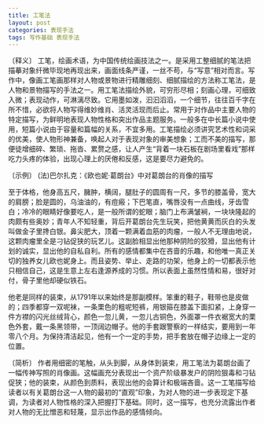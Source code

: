 ```yaml
---
title: 工笔法
layout: post
categories: 表现手法
tags: 写作基础 表现手法
---
```


〔释义〕 工笔，绘画术语，为中国传统绘画技法之一。是采用工整细腻的笔法把描摹对象纤微毕现地再现出来，画面线条严谨，一丝不苟，与“写意”相对而言。写作中，像画工笔画那样对人物或景物进行精雕细刻、细腻描绘的方法称工笔法，是人物和景物描写的手法之一。用工笔法描绘外貌，可穷形尽相；刻画心理，可细致入微；表现动作，可淋漓尽致。它用墨如泼，汩汩滔滔，一个细节，往往百千字在所不惜，必欲将人物写得维妙维肖、活灵活现而后止。常用于对作品中主要人物的特定描写，为鲜明地表现人物性格和突出作品主题服务。一般多在中长篇小说中使用，短篇小说由于容量和篇幅的关系，不宜多用。工笔描绘必须讲究艺术性和词采的优美，使人物形神兼备，唤起人对于表现对象的审美想象；工而不美的描写，那便徒增细碎、繁琐、拖沓、累赘之感，让人产生“背着一块石板在剧场里看戏”那样吃力头疼的体验，出现心理上的厌倦和反感，这是要尽力避免的。

〔示例〕 (法)巴尔扎克：《欧也妮·葛朗台》中对葛朗台的肖像的描写

至于体格，他身高五尺，臃肿，横阔，腿肚子的圆周有一尺，多节的膝盖骨，宽大的肩膀；脸是圆的，乌油油的，有痘瘢；下巴笔直，嘴唇没有一点曲线，牙齿雪白；冷冷的眼睛好像要吃人，是一般所谓的蛇眼；脑门上布满皱裥，一块块隆起的肉颇有些奥妙；青年人不知轻重，背后开葛朗台先生玩笑，把他黄黄而灰白的头发叫做金子里搀白银。鼻尖肥大，顶着一颗满着血筋的肉瘤，一般人不无理由地说，这颗肉瘤里全是刁钻促狭的玩艺儿。这副脸相显出他那种阴险的狡猾，显出他有计划的诚实，显出他的自私自利。所有的感情都集中在吝啬的乐趣，和他唯一真正关切的独养女儿欧也妮身上。而且姿势、举止、走路的功架，他身上的一切都表示他只相信自己，这是生意上左右逢源养成的习惯。所以表面上虽然性情和易，很好对付，骨子里他却硬似铁石。

他老是同样的装束，从1791年以来始终是那副模样。笨重的鞋子，鞋带也是皮做的；四季都穿一双呢袜，一条栗色的粗呢短裤，用银箍在膝盖下面扣紧，上身穿一件方襟的闪光丝绒背心，颜色一忽儿黄，一忽儿古铜色，外面罩一件衣裾宽大的栗色外套，戴一条黑领带，一顶阔边帽子。他的手套跟警察的一样结实，要用到一年零八个月。为保持清洁起见，他有一个一定的手势，把手套放在帽子边缘上一定的位置。

〔简析〕 作者用细密的笔触，从头到脚，从身体到装束，用工笔法为葛朗台画了一幅传神写照的肖像画。这幅画充分表现出一个资产阶级暴发户的阴险狠毒和刁钻促狭；他的装束，从颜色到质料，表现出他的会算计和极端吝啬。这一工笔描写给读者以有关葛朗台这一人物的最初的“直观”印象，为对人物的进一步表现定下基调，为读者对人物性格的深入把握打下基础。同时，这一描写，也充分流露出作者对人物的无比憎恶和轻蔑，显示出作品的感情倾向。 